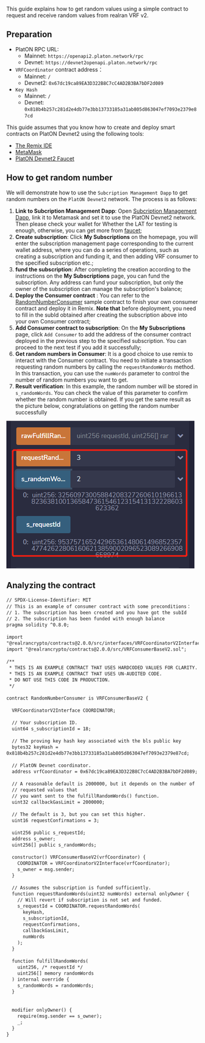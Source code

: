 This guide explains how to get random values using a simple contract to request and receive random values from realran VRF v2. 

##  Preparation

- PlatON RPC URL:
  - Mainnet: `https://openapi2.platon.network/rpc`
  - Devnet: `https://devnet2openapi.platon.network/rpc`
- `VRFCoordinator` contract address：
  - Mainnet: `/`
  - Devnet2: `0x67dc19ca89EA3D322B8C7cC4AD2B3BA7bDF2d089`
- `Key Hash`
  - Mainnet: `/`
  - Devnet: `0x818b4b257c281d2e4db77e3bb13733185a31ab805d863047ef7093e2379e87cd`

This guide assumes that you know how to create and deploy smart contracts on PlatON Devnet2 using the following tools:

- [The Remix IDE](https://remix.ethereum.org/)
- [MetaMask](https://metamask.io/)
- [PlatON Devnet2 Faucet](https://devnet2faucet.platon.network/faucet)


## How to get random number

We will demonstrate how to use the `Subcription Management Dapp` to get random numbers on the `PlatON Devnet2` network. The process is as follows:

1. **Link to Subcription Management Dapp**: Open [Subcription Management Dapp](https://vrf.realran.com/), link it to Metamask and set  it to use the PlatON Devnet2 network. Then please check your wallet for Whether the LAT for testing is enough, otherwise, you can get more from [faucet](https://devnet2faucet.platon.network/faucet);
2. **Create subscription**: Click **My Subscriptions** on the homepage, you will enter the subscription management page corresponding to the current wallet address, where you can do a series of operations, such as creating a subscription and funding it,  and then adding VRF consumer to the specified subscription etc.; 
3. **fund the subscription**: After completing the creation according to the instructions on the **My Subscriptions** page, you can fund the subscription. Any address can fund your subscription, but only the owner of the subscription can manage the subscription's balance;
4. **Deploy the Consumer contract** : You can refer to the [RandomNumberConsumer]() sample contract to finish your own consumer contract and deploy it in Remix. **Note that** before deployment, you need to fill in the subId obtained after creating the subscription above into your own Consumer contract;
5. **Add Consumer contract to subscription**: On the **My Subscriptions** page, click `Add Consumer` to add the address of the consumer contract deployed in the previous step to the specified subscription. You can proceed to the next test if you add it successfully;
6. **Get random numbers in Consumer**: It is a good choice to use remix to interact with the Consumer contract. You need to initiate a transaction requesting random numbers by calling the `requestRandomWords` method. In this transaction, you can use the `numWords` parameter to control the number of random numbers you want to get.
7. **Result verification**: In this example, the random number will be stored in `s_randomWords`. You can check the value of this parameter to confirm whether the random number is obtained. If you get the same result as the picture below, congratulations on getting the random number successfully

![image-20220804162048669](./imgs/result.png)

## Analyzing the contract

```
// SPDX-License-Identifier: MIT
// This is an example of consumer contract with some preconditions：
// 1. The subscription has been created and you have got the subId 
// 2. The subscription has been funded with enough balance
pragma solidity ^0.8.0;

import "@realrancrypto/contracts@2.0.0/src/interfaces/VRFCoordinatorV2Interface.sol";
import "@realrancrypto/contracts@2.0.0/src/VRFConsumerBaseV2.sol";

/**
 * THIS IS AN EXAMPLE CONTRACT THAT USES HARDCODED VALUES FOR CLARITY.
 * THIS IS AN EXAMPLE CONTRACT THAT USES UN-AUDITED CODE.
 * DO NOT USE THIS CODE IN PRODUCTION.
 */

contract RandomNumberConsumer is VRFConsumerBaseV2 {

  VRFCoordinatorV2Interface COORDINATOR;

  // Your subscription ID.
  uint64 s_subscriptionId = 18;

  // The proving key hash key associated with the bls public key
  bytes32 keyHash = 0x818b4b257c281d2e4db77e3bb13733185a31ab805d863047ef7093e2379e87cd;

  // PlatON Devnet coordinator.
  address vrfCoordinator = 0x67dc19ca89EA3D322B8C7cC4AD2B3BA7bDF2d089;

  // A reasonable default is 2000000, but it depends on the number of 
  // requested values that 
  // you want sent to the fulfillRandomWords() function.
  uint32 callbackGasLimit = 2000000;

  // The default is 3, but you can set this higher.
  uint16 requestConfirmations = 3;

  uint256 public s_requestId;
  address s_owner;
  uint256[] public s_randomWords;

  constructor() VRFConsumerBaseV2(vrfCoordinator) {
    COORDINATOR = VRFCoordinatorV2Interface(vrfCoordinator);
    s_owner = msg.sender;
  }

  // Assumes the subscription is funded sufficiently.
  function requestRandomWords(uint32 numWords) external onlyOwner {
    // Will revert if subscription is not set and funded.
    s_requestId = COORDINATOR.requestRandomWords(
      keyHash,
      s_subscriptionId,
      requestConfirmations,
      callbackGasLimit,
      numWords
    );
  }

  function fulfillRandomWords(
    uint256, /* requestId */
    uint256[] memory randomWords
  ) internal override {
    s_randomWords = randomWords;
  }

  
  modifier onlyOwner() {
    require(msg.sender == s_owner);
    _;
  }
}
```

